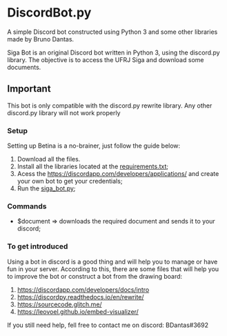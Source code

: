  # DiscordBot.py

A simple Discord bot constructed using Python 3 and some other libraries made by Bruno Dantas.

Siga Bot is an original Discord bot written in Python 3, using the discord.py library. The objective is to access the UFRJ Siga and download some documents.


## Important 
This bot is only compatible with the discord.py rewrite library. Any other discord.py library will not work properly


### Setup
Setting up Betina is a no-brainer, just follow the guide below:
1. Download all the files.
2. Install all the libraries located at the [requirements.txt](requirements.txt);
3. Acess the https://discordapp.com/developers/applications/ and create your own bot to get your credentials;
4. Run the [siga_bot.py](https://github.com/DantasB/Siga-Bot/blob/main/siga_bot.py);

### Commands
- $document <Login> <Password> <Type Of Document> => downloads the required document and sends it to your discord;


### To get introduced
Using a bot in discord is a good thing and will help you to manage or have fun in your server. According to this, there are some files that will help you to improve the bot or construct a bot from the drawing board:
1. https://discordapp.com/developers/docs/intro
2. https://discordpy.readthedocs.io/en/rewrite/
3. https://sourcecode.glitch.me/
4. https://leovoel.github.io/embed-visualizer/

If you still need help, fell free to contact me on discord: BDantas#3692
